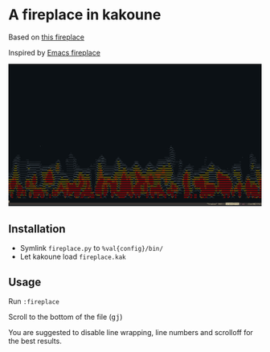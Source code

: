 # A fireplace in kakoune

Based on [this fireplace](https://medium.com/sweetmeat/python-curses-based-ascii-art-fire-animation-259e9e007767)

Inspired by [Emacs fireplace](https://github.com/johanvts/emacs-fireplace)

![Screenshot](https://raw.githubusercontent.com/JJK96/kakoune-fireplace/master/screenshot.png)

## Installation

- Symlink `fireplace.py` to `%val{config}/bin/`
- Let kakoune load `fireplace.kak`

## Usage

Run `:fireplace`

Scroll to the bottom of the file (<kbd>gj</kbd>)

You are suggested to disable line wrapping, line numbers and scrolloff for the best results.
